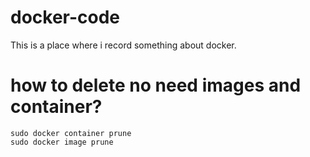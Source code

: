 # docker-code
This is a place where i record something about docker.

# how to delete no need images and container?

	sudo docker container prune
	sudo docker image prune	
